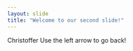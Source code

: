 ```yaml
---
layout: slide
title: "Welcome to our second slide!"
---
```

Christoffer
Use the left arrow to go back!
